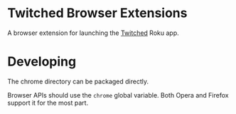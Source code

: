 # Twitched Browser Extensions

A browser extension for launching the [Twitched] Roku app.

# Developing

The chrome directory can be packaged directly.

Browser APIs should use the `chrome` global variable.
Both Opera and Firefox support it for the most part.


[Twitched]: https://www.twitched.org